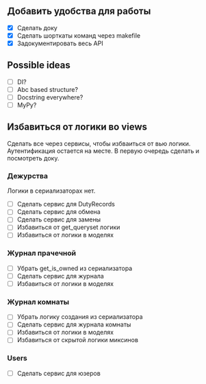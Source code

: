 ## Добавить удобства для работы
- [X] Сделать доку
- [X] Сделать шорткаты команд через makefile
- [X] Задокументировать весь API

## Possible ideas
- [ ] DI?
- [ ] Abc based structure?
- [ ] Docstring everywhere?
- [ ] MyPy?

## Избавиться от логики во views
Сделать все через сервисы, чтобы избваиться от вью логики.
Аутентификация остается на месте. В первую очередь сделать и посмотреть доку.

### Дежурства
Логики в сериализаторах нет.
- [ ] Сделать сервис для DutyRecords
- [ ] Сделать сервис для обмена
- [ ] Сделать сервис для замены
- [ ] Избавиться от get_queryset логики
- [ ] Избавиться от логики в моделях

### Журнал прачечной
- [ ] Убрать get_is_owned из сериализатора
- [ ] Сделать сервис для журнала
- [ ] Избавиться от логики в моделях

### Журнал комнаты
- [ ] Убрать логику создания из сериализатора
- [ ] Сделать сервис для журнала комнаты
- [ ] Избавиться от логики в моделях
- [ ] Избавиться от скрытой логики миксинов

### Users
- [ ] Сделать сервис для юзеров
